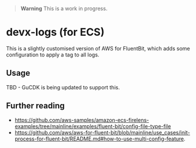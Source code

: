 > **Warning**
> This is a work in progress.

# devx-logs (for ECS)
This is a slightly customised version of AWS for FluentBit, 
which adds some configuration to apply a tag to all logs.

## Usage
TBD - GuCDK is being updated to support this.

## Further reading
- https://github.com/aws-samples/amazon-ecs-firelens-examples/tree/mainline/examples/fluent-bit/config-file-type-file
- https://github.com/aws/aws-for-fluent-bit/blob/mainline/use_cases/init-process-for-fluent-bit/README.md#how-to-use-multi-config-feature.
